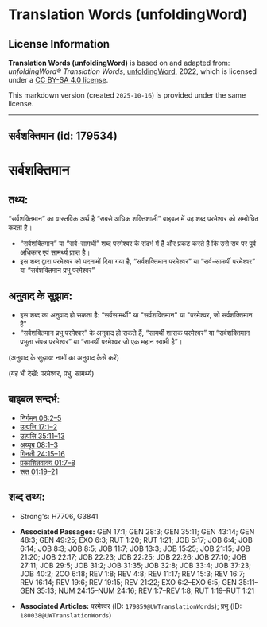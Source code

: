 # Translation Words (unfoldingWord)

## License Information

**Translation Words (unfoldingWord)** is based on and adapted from: _unfoldingWord® Translation Words_, [unfoldingWord](https://unfoldingword.org/utw), 2022, which is licensed under a [CC BY-SA 4.0 license](https://creativecommons.org/licenses/by-sa/4.0/legalcode.en).

This markdown version (created `2025-10-16`) is provided under the same license.



--------------------------------

## सर्वशक्तिमान (id: 179534)

सर्वशक्तिमान
============

तथ्य:
-----

“सर्वशक्तिमान” का वास्तविक अर्थ है “सबसे अधिक शक्तिशाली” बाइबल में यह शब्द परमेश्वर को सम्बोधित करता है।

* “सर्वशक्तिमान” या “सर्व\-सामर्थी” शब्द परमेश्वर के संदर्भ में हैं और प्रकट करते है कि उसे सब पर पूर्व अधिकार एवं सामर्थ्य प्राप्त है।
* इस शब्द द्वारा परमेश्वर को पदनामों दिया गया है, “सर्वशक्तिमान परमेश्वर” या “सर्व\-सामर्थी परमेश्वर” या “सर्वशक्तिमान प्रभु परमेश्वर”

अनुवाद के सुझाव:
----------------

* इस शब्द का अनुवाद हो सकता है: “सर्वसामर्थी” या "सर्वशक्तिमान" या "परमेश्वर, जो सर्वशक्तिमान है"
* “सर्वशक्तिमान प्रभु परमेश्वर” के अनुवाद हो सकते हैं, “सामर्थी शासक परमेश्वर” या “सर्वशक्तिमान प्रभुता संपन्न परमेश्वर” या “सामर्थी परमेश्वर जो एक महान स्वामी है”।

(अनुवाद के सुझाव: नामों का अनुवाद कैसे करें)

(यह भी देखें: परमेश्वर, प्रभु, सामर्थ्य)

बाइबल सन्दर्भ:
--------------

* [निर्गमन 06:2–5](https://ref.ly/Exod6:2-Exod6:5)
* [उत्पत्ति 17:1–2](https://ref.ly/Gen17:1-Gen17:2)
* [उत्पत्ति 35:11–13](https://ref.ly/Gen35:11-Gen35:13)
* [अय्यूब 08:1–3](https://ref.ly/Job8:1-Job8:3)
* [गिनती 24:15–16](https://ref.ly/Num24:15-Num24:16)
* [प्रकाशितवाक्य 01:7–8](https://ref.ly/Rev1:7-Rev1:8)
* [रूत 01:19–21](https://ref.ly/Ruth1:19-Ruth1:21)

शब्द तथ्य:
----------

* Strong's: H7706, G3841

* **Associated Passages:** GEN 17:1; GEN 28:3; GEN 35:11; GEN 43:14; GEN 48:3; GEN 49:25; EXO 6:3; RUT 1:20; RUT 1:21; JOB 5:17; JOB 6:4; JOB 6:14; JOB 8:3; JOB 8:5; JOB 11:7; JOB 13:3; JOB 15:25; JOB 21:15; JOB 21:20; JOB 22:17; JOB 22:23; JOB 22:25; JOB 22:26; JOB 27:10; JOB 27:11; JOB 29:5; JOB 31:2; JOB 31:35; JOB 32:8; JOB 33:4; JOB 37:23; JOB 40:2; 2CO 6:18; REV 1:8; REV 4:8; REV 11:17; REV 15:3; REV 16:7; REV 16:14; REV 19:6; REV 19:15; REV 21:22; EXO 6:2–EXO 6:5; GEN 35:11–GEN 35:13; NUM 24:15–NUM 24:16; REV 1:7–REV 1:8; RUT 1:19–RUT 1:21
* **Associated Articles:** परमेश्‍वर (ID: `179859@UWTranslationWords`); प्रभु (ID: `180038@UWTranslationWords`)

